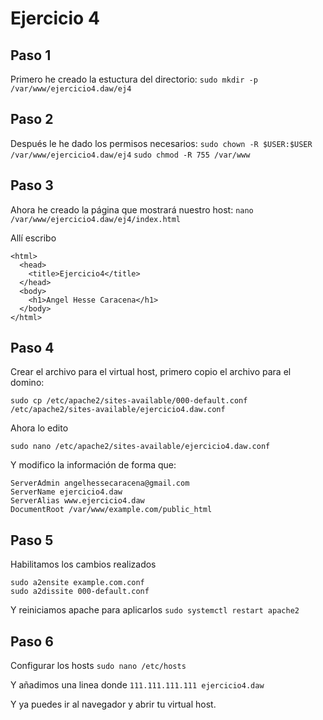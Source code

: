 # Ejercicio 4

## Paso 1
Primero he creado la estuctura del directorio:
```sudo mkdir -p /var/www/ejercicio4.daw/ej4```

## Paso 2
Después le he dado los permisos necesarios:
```sudo chown -R $USER:$USER /var/www/ejercicio4.daw/ej4```
```sudo chmod -R 755 /var/www```

## Paso 3
Ahora he creado la página que mostrará nuestro host:
```nano /var/www/ejercicio4.daw/ej4/index.html```

Allí escribo
```
<html>
  <head>
    <title>Ejercicio4</title>
  </head>
  <body>
    <h1>Angel Hesse Caracena</h1>
  </body>
</html>
```

## Paso 4
Crear el archivo para el virtual host, primero copio el archivo para el domino:

```sudo cp /etc/apache2/sites-available/000-default.conf /etc/apache2/sites-available/ejercicio4.daw.conf```

Ahora lo edito

```sudo nano /etc/apache2/sites-available/ejercicio4.daw.conf```

Y modifico la información de forma que:

```
ServerAdmin angelhessecaracena@gmail.com
ServerName ejercicio4.daw
ServerAlias www.ejercicio4.daw
DocumentRoot /var/www/example.com/public_html
```

## Paso 5
Habilitamos los cambios realizados
```
sudo a2ensite example.com.conf
sudo a2dissite 000-default.conf
```

Y reiniciamos apache para aplicarlos ```sudo systemctl restart apache2```

## Paso 6
Configurar los hosts
```sudo nano /etc/hosts```

Y añadimos una linea donde ```111.111.111.111 ejercicio4.daw```

Y ya puedes ir al navegador y abrir tu virtual host.